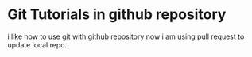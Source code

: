 # Git Tutorials in github repository

i like how to use git with github repository
now i am using pull request to update local repo.
